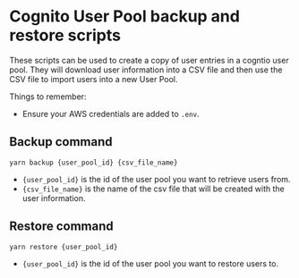 # Cognito User Pool backup and restore scripts

These scripts can be used to create a copy of user entries in a cogntio user pool. They will download user information into a CSV file and then use the CSV file to import users into a new User Pool.

Things to remember:

- Ensure your AWS credentials are added to `.env`.

## Backup command

`yarn backup {user_pool_id} {csv_file_name}`

- `{user_pool_id}` is the id of the user pool you want to retrieve users from.
- `{csv_file_name}` is the name of the csv file that will be created with the user information.

## Restore command

`yarn restore {user_pool_id}`

- `{user_pool_id}` is the id of the user pool you want to restore users to.
